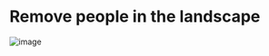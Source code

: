 # Remove people in the landscape

![image](https://user-images.githubusercontent.com/23691938/84767355-3cd6e080-b00d-11ea-9abb-3a359522bf3d.png)

